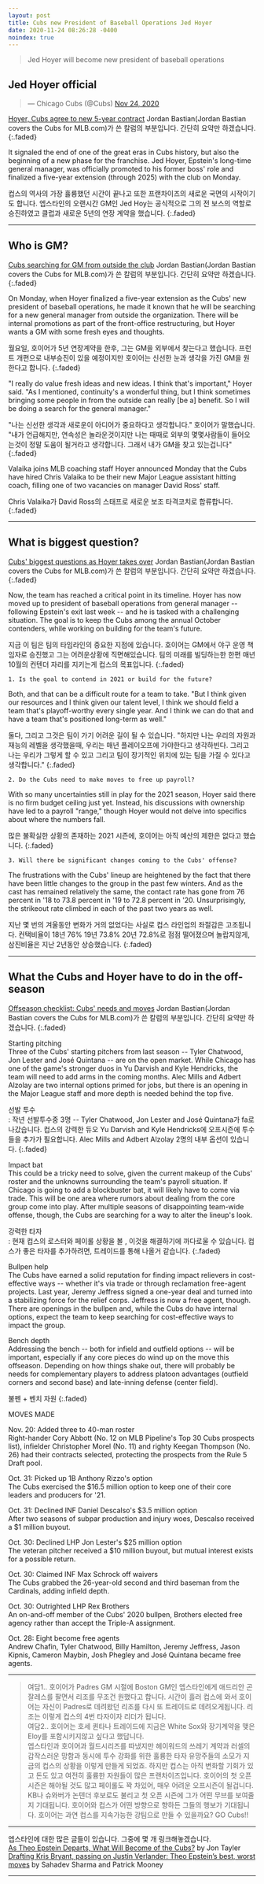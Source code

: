 ```yaml
---
layout: post
title: Cubs new President of Baseball Operations Jed Hoyer
date: 2020-11-24 08:26:28 -0400
noindex: true
---
```


> Jed Hoyer will become new president of baseball operations

## Jed Hoyer official

<script async src="//platform.twitter.com/widgets.js" charset="utf-8"></script>
<blockquote class="twitter-tweet" data-lang="en">
  &mdash; Chicago Cubs (@Cubs)
  <a href="https://twitter.com/Cubs/status/1330934362649587716">Nov 24, 2020</a>
</blockquote>

[Hoyer, Cubs agree to new 5-year contract](https://www.mlb.com/cubs/news/jed-hoyer-cubs-new-contract) Jordan Bastian(Jordan Bastian covers the Cubs for MLB.com)가 쓴 칼럼의 부분입니다. 간단히 요약만 하겠습니다.
{:.faded}

It signaled the end of one of the great eras in Cubs history, but also the beginning of a new phase for the franchise. Jed Hoyer, Epstein's long-time general manager, was officially promoted to his former boss' role and finalized a five-year extension (through 2025) with the club on Monday.

컵스의 역사의 가장 휼륭했던 시간이 끝나고 또한 프랜차이즈의 새로운 국면의 시작이기도 합니다. 엡스타인의 오랜시간 GM인 Jed Hoy는 공식적으로 그의 전 보스의 역할로 승진하였고 클럽과 새로운 5년의 연장 계약을 했습니다.
{:.faded}

---

## Who is GM?

[Cubs searching for GM from outside the club](https://www.mlb.com/cubs/news/jed-hoyer-on-general-manager-search) Jordan Bastian(Jordan Bastian covers the Cubs for MLB.com)가 쓴 칼럼의 부분입니다. 간단히 요약만 하겠습니다.
{:.faded}

On Monday, when Hoyer finalized a five-year extension as the Cubs' new president of baseball operations, he made it known that he will be searching for a new general manager from outside the organization. There will be internal promotions as part of the front-office restructuring, but Hoyer wants a GM with some fresh eyes and thoughts.

월요일, 호이어가 5년 연장계약을 한후, 그는 GM을 외부에서 찾는다고 했습니다. 프런트 개편으로 내부승진이 있을 예정이지만 호이어는 신선한 눈과 생각을 가진 GM을 원한다고 합니다.
{:.faded}

"I really do value fresh ideas and new ideas. I think that's important," Hoyer said. "As I mentioned, continuity's a wonderful thing, but I think sometimes bringing some people in from the outside can really [be a] benefit. So I will be doing a search for the general manager."

"나는 신선한 생각과 새로운이 아디어가 중요하다고 생각합니다." 호이어가 말했습니다. "내가 언급해지만, 연속성은 놀라운것이지만 나는 때때로 외부의 몇몇사람들이 들어오는것이 정말 도움이 될거라고 생각합니다. 그래서 내가 GM을 찾고 있는겁니다"
{:.faded}

Valaika joins MLB coaching staff
Hoyer announced Monday that the Cubs have hired Chris Valaika to be their new Major League assistant hitting coach, filling one of two vacancies on manager David Ross' staff.

Chris Valaika가 David Ross의 스태프로 새로운 보조 타격코치로 합류합니다.
{:.faded}

---

## What is biggest question?

[Cubs' biggest questions as Hoyer takes over](https://www.mlb.com/cubs/news/jed-hoyer-cubs-face-offseason-questions) Jordan Bastian(Jordan Bastian covers the Cubs for MLB.com)가 쓴 칼럼의 부분입니다. 간단히 요약만 하겠습니다.
{:.faded}

Now, the team has reached a critical point in its timeline.
Hoyer has now moved up to president of baseball operations from general manager -- following Epstein's exit last week -- and he is tasked with a challenging situation. The goal is to keep the Cubs among the annual October contenders, while working on building for the team's future.

지금 이 팀은 팀의 타임라인의 중요한 지점에 있습니다.
호이어는 GM에서 야구 운영 책임자로 승진했고 그는 어려운상황에 직면해있습니다. 팀의 미래를 빌딩하는한 한편 매년 10월의 컨텐더 자리를 지키는게 컵스의 목표입니다.
{:.faded}

`1. Is the goal to contend in 2021 or build for the future?`

Both, and that can be a difficult route for a team to take.
"But I think given our resources and I think given our talent level, I think we should field a team that's playoff-worthy every single year. And I think we can do that and have a team that's positioned long-term as well."

둘다, 그리고 그것은 팀이 가기 어려운 길이 될 수 있습니다.
"하지만 나는 우리의 자원과 재능의 레벨을 생각했을때, 우리는 매년 플레이오프에 가야한다고 생각하빈다. 그리고 나는 우리가 그렇게 할 수 있고 그리고 팀이 장기적인 위치에 있는 팀을 가질 수 있다고 생각합니다."
{:.faded}

`2. Do the Cubs need to make moves to free up payroll?`

With so many uncertainties still in play for the 2021 season, Hoyer said there is no firm budget ceiling just yet. Instead, his discussions with ownership have led to a payroll "range," though Hoyer would not delve into specifics about where the numbers fall.

많은 불확실한 상황의 존재하는 2021 시즌에, 호이어는 아직 예산의 제한은 없다고 했습니다.
{:.faded}

`3. Will there be significant changes coming to the Cubs' offense?`

The frustrations with the Cubs' lineup are heightened by the fact that there have been little changes to the group in the past few winters. And as the cast has remained relatively the same, the contact rate has gone from 76 percent in '18 to 73.8 percent in '19 to 72.8 percent in '20. Unsurprisingly, the strikeout rate climbed in each of the past two years as well.

지난 몇 번의 겨울동안 변화가 거의 없었다는 사실로 컵스 라인업의 좌절감은 고조됩니다. 컨택비율이 18년 76% 19년 73.8% 20년 72.8%로 점점 떨어졌으며 놀랍지않게, 삼진비율은 지난 2년동안 상승했습니다.
{:.faded}

---

## What the Cubs and Hoyer have to do in the off-season

[Offseason checklist: Cubs' needs and moves](https://www.mlb.com/cubs/news/cubs-offseason-needs-and-moves) Jordan Bastian(Jordan Bastian covers the Cubs for MLB.com)가 쓴 칼럼의 부분입니다. 간단히 요약만 하겠습니다.
{:.faded}

Starting pitching   
Three of the Cubs' starting pitchers from last season -- Tyler Chatwood, Jon Lester and José Quintana -- are on the open market. While Chicago has one of the game's stronger duos in Yu Darvish and Kyle Hendricks, the team will need to add arms in the coming months. Alec Mills and Adbert Alzolay are two internal options primed for jobs, but there is an opening in the Major League staff and more depth is needed behind the top five.

선발 투수   
: 작년 선발투수중 3명 -- Tyler Chatwood, Jon Lester and José Quintana가 fa로 나갔습니다. 컵스의 강력한 듀오 Yu Darvish and Kyle Hendricks에 오프시즌에 투수들을 추가가 필요합니다. Alec Mills and Adbert Alzolay 2명의 내부 옵션이 있습니다.
{:.faded}

Impact bat   
This could be a tricky need to solve, given the current makeup of the Cubs' roster and the unknowns surrounding the team's payroll situation. If Chicago is going to add a blockbuster bat, it will likely have to come via trade. This will be one area where rumors about dealing from the core group come into play. After multiple seasons of disappointing team-wide offense, though, the Cubs are searching for a way to alter the lineup's look.

강력한 타자   
: 현재 컵스의 로스터와 페이롤 상황을 볼 , 이것을 해결하기에 까다로울 수 있습니다. 컵스가 좋은 타자를 추가하려면, 트레이드를 통해 나올거 같습니다.
{:.faded}

Bullpen help   
The Cubs have earned a solid reputation for finding impact relievers in cost-effective ways -- whether it's via trade or through reclamation free-agent projects. Last year, Jeremy Jeffress signed a one-year deal and turned into a stabilizing force for the relief corps. Jeffress is now a free agent, though. There are openings in the bullpen and, while the Cubs do have internal options, expect the team to keep searching for cost-effective ways to impact the group.

Bench depth   
Addressing the bench -- both for infield and outfield options -- will be important, especially if any core pieces do wind up on the move this offseason. Depending on how things shake out, there will probably be needs for complementary players to address platoon advantages (outfield corners and second base) and late-inning defense (center field).

불펜 + 벤치 자원
{:.faded}

MOVES MADE

Nov. 20: Added three to 40-man roster   
Right-hander Cory Abbott (No. 12 on MLB Pipeline's Top 30 Cubs prospects list), infielder Christopher Morel (No. 11) and righty Keegan Thompson (No. 26) had their contracts selected, protecting the prospects from the Rule 5 Draft pool.

Oct. 31: Picked up 1B Anthony Rizzo's option   
The Cubs exercised the $16.5 million option to keep one of their core leaders and producers for '21.

Oct. 31: Declined INF Daniel Descalso's $3.5 million option   
After two seasons of subpar production and injury woes, Descalso received a $1 million buyout.

Oct. 30: Declined LHP Jon Lester's $25 million option   
The veteran pitcher received a $10 million buyout, but mutual interest exists for a possible return.

Oct. 30: Claimed INF Max Schrock off waivers   
The Cubs grabbed the 26-year-old second and third baseman from the Cardinals, adding infield depth.

Oct. 30: Outrighted LHP Rex Brothers   
An on-and-off member of the Cubs' 2020 bullpen, Brothers elected free agency rather than accept the Triple-A assignment.

Oct. 28: Eight become free agents   
Andrew Chafin, Tyler Chatwood, Billy Hamilton, Jeremy Jeffress, Jason Kipnis, Cameron Maybin, Josh Phegley and José Quintana became free agents.

---

> 여담1.. 호이어가 Padres GM 시절에 Boston GM인 엡스타인에게 애드리안 곤잘레스를 팔면서 리조를 무조건 원했다고 합니다. 시간이 흘러 컵스에 와서 호이어는 자신이 Padres로 데려왔던 리조를 다시 또 트레이드로 데려오게됩니다. 리조는 이렇게 컵스의 4번 타자이자 리더가 됩니다.  
여담2.. 호이어는 호세 퀸타나 트레이드에 지금은 White Sox와 장기계약을 맺은 Eloy를 포함시키지않고 싶다고 했답니다.   
엡스타인과 호이어과 월드시리즈를 따냈지만 헤이워드의 쓰레기 계약과 러셀의 갑작스러운 망함과 동시에 투수 강화를 위한 훌륭한 타자 유망주들의 소모가 지금의 컵스의 상황을 이렇게 만들게 되었죠. 하지만 컵스는 아직 변화할 기회가 있고 돈도 있고 여전히 훌륭한 자원들이 많은 프랜차이즈입니다. 호이어의 첫 오픈시즌은 해야될 것도 많고 페이롤도 꽉 차있어, 매우 어려운 오프시즌이 될겁니다. KB나 슈와버가 논텐더 후보로도 불리고 첫 오픈 시즌에 그가 어떤 무브를 보여줄지 기대됩니다. 호이어와 컵스가 어떤 방향으로 향하든 그들의 행보가 기대됩니다. 호이어는 과연 컵스를 지속가능한 강팀으로 만들 수 있을까요? GO Cubs!!

---

엡스타인에 대한 많은 글들이 있습니다. 그중에 몇 개 링크해놓겠습니다.   
[As Theo Epstein Departs, What Will Become of the Cubs?](https://blogs.fangraphs.com/as-theo-epstein-departs-what-will-become-of-the-cubs/) by Jon Tayler   
[Drafting Kris Bryant, passing on Justin Verlander: Theo Epstein’s best, worst moves](https://theathletic.com/2210222/2020/11/20/theo-epstein-cubs-trades/) by Sahadev Sharma and Patrick Mooney   

---
